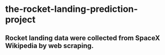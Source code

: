 # the-rocket-landing-prediction-project
## Rocket landing data were collected from SpaceX Wikipedia by web scraping. 
